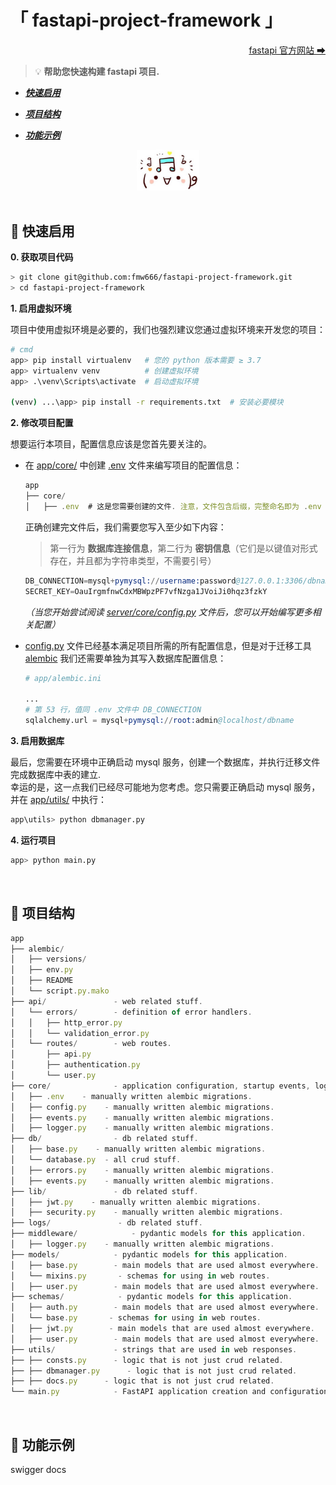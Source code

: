 # 「 fastapi-project-framework 」

<div align="right">
    <a href="https://fastapi.tiangolo.com/zh/">fastapi 官方网站 ➡</a>
</div>

> 💡 **帮助您快速构建 fastapi 项目.**

+ ***[快速启用](#-快速启用)***

+ ***[项目结构](#-项目结构)***

+ ***[功能示例](#-功能示例)***

<div align="center">
    <img src="https://github.com/fmw666/my-image-file/blob/master/images/cute/small-cute-8.jpg" width=100>
</div>

<br>

## 🚀 快速启用

**0. 获取项目代码**

```sh
> git clone git@github.com:fmw666/fastapi-project-framework.git
> cd fastapi-project-framework
```

**1. 启用虚拟环境**

项目中使用虚拟环境是必要的，我们也强烈建议您通过虚拟环境来开发您的项目：

```sh
# cmd
app> pip install virtualenv   # 您的 python 版本需要 ≥ 3.7
app> virtualenv venv          # 创建虚拟环境
app> .\venv\Scripts\activate  # 启动虚拟环境

(venv) ...\app> pip install -r requirements.txt  # 安装必要模块
```

**2. 修改项目配置**

想要运行本项目，配置信息应该是您首先要关注的。

+ 在 [app/core/](#no-reply) 中创建 [.env](#no-reply) 文件来编写项目的配置信息：

    ```js
    app
    ├── core/
    │   ├── .env  # 这是您需要创建的文件. 注意，文件包含后缀，完整命名即为 .env
    ```

    正确创建完文件后，我们需要您写入至少如下内容：

    > 第一行为 **数据库连接信息**，第二行为 **密钥信息**（它们是以键值对形式存在，并且都为字符串类型，不需要引号）

    ```s
    DB_CONNECTION=mysql+pymysql://username:password@127.0.0.1:3306/dbname
    SECRET_KEY=OauIrgmfnwCdxMBWpzPF7vfNzga1JVoiJi0hqz3fzkY
    ```

    *（当您开始尝试阅读 [server/core/config.py](#no-reply) 文件后，您可以开始编写更多相关配置）*

+ [config.py](#no-reply) 文件已经基本满足项目所需的所有配置信息，但是对于迁移工具 [alembic](#no-reply) 我们还需要单独为其写入数据库配置信息：
    
    ```s
    # app/alembic.ini
    
    ...
    # 第 53 行，值同 .env 文件中 DB_CONNECTION
    sqlalchemy.url = mysql+pymysql://root:admin@localhost/dbname
    ```

**3. 启用数据库**

最后，您需要在环境中正确启动 mysql 服务，创建一个数据库，并执行迁移文件完成数据库中表的建立.<br>
幸运的是，这一点我们已经尽可能地为您考虑。您只需要正确启动 mysql 服务，并在 [app/utils/](#no-reply) 中执行：

```sh
app\utils> python dbmanager.py
```

**4. 运行项目**

```sh
app> python main.py
```

<br>

## 📌 项目结构

```js
app
├── alembic/
│   ├── versions/
│   ├── env.py
│   ├── README
│   └── script.py.mako
├── api/               - web related stuff.
│   └── errors/        - definition of error handlers.
│   │   ├── http_error.py
│   │   └── validation_error.py
│   └── routes/        - web routes.
│       ├── api.py
│       ├── authentication.py
│       └── user.py
├── core/              - application configuration, startup events, logging.
│   ├── .env    - manually written alembic migrations.
│   ├── config.py    - manually written alembic migrations.
│   ├── events.py    - manually written alembic migrations.
│   ├── logger.py    - manually written alembic migrations.
├── db/                - db related stuff.
│   ├── base.py    - manually written alembic migrations.
│   └── database.py  - all crud stuff.
│   ├── errors.py    - manually written alembic migrations.
│   ├── events.py    - manually written alembic migrations.
├── lib/               - db related stuff.
│   ├── jwt.py    - manually written alembic migrations.
│   ├── security.py    - manually written alembic migrations.
├── logs/               - db related stuff.
├── middleware/            - pydantic models for this application.
│   ├── logger.py    - manually written alembic migrations.
├── models/            - pydantic models for this application.
│   ├── base.py        - main models that are used almost everywhere.
│   └── mixins.py       - schemas for using in web routes.
│   ├── user.py        - main models that are used almost everywhere.
├── schemas/            - pydantic models for this application.
│   ├── auth.py        - main models that are used almost everywhere.
│   └── base.py       - schemas for using in web routes.
│   ├── jwt.py        - main models that are used almost everywhere.
│   ├── user.py        - main models that are used almost everywhere.
├── utils/             - strings that are used in web responses.
├── ├── consts.py      - logic that is not just crud related.
├── ├── dbmanager.py      - logic that is not just crud related.
├── ├── docs.py      - logic that is not just crud related.
└── main.py            - FastAPI application creation and configuration.
```

<br>

## 💬 功能示例

swigger docs

